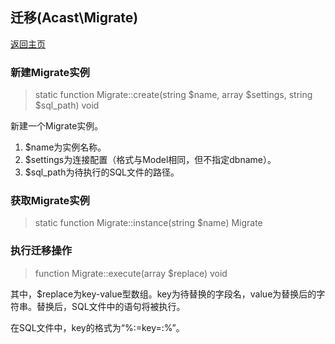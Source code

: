 ## 迁移(Acast\\Migrate)

[返回主页](../Readme.md)

### 新建Migrate实例

> static function Migrate::create(string $name, array $settings, string $sql_path) void

新建一个Migrate实例。

1. \$name为实例名称。
2. \$settings为连接配置（格式与Model相同，但不指定dbname）。
3. \$sql_path为待执行的SQL文件的路径。

### 获取Migrate实例

> static function Migrate::instance(string $name) Migrate

### 执行迁移操作

> function Migrate::execute(array $replace) void

其中，\$replace为key-value型数组。key为待替换的字段名，value为替换后的字符串。替换后，SQL文件中的语句将被执行。

在SQL文件中，key的格式为“%:=key=:%”。